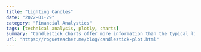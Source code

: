 ```yaml
---
title: "Lighting Candles"
date: "2022-01-29"
category: "Financial Analystics"
tags: [technical analysis, plotly, charts]
summary: "Candlestick charts offer more information than the typical line chart - through inclusion of the daily high, open, close and low prices, you will know whether buyers or sellers have owned the day. Plotly includes a candlestick plotting module for easy candlestick charts."
url: "https://rogueteacher.me/blog/candlestick-plot.html"
---
```


